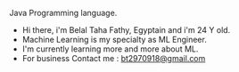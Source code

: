 Java Programming language.
- Hi there, i'm Belal Taha Fathy, Egyptain and i'm 24 Y old.
- Machine Learning is my specialty as ML Engineer.
- I'm currently learning more and more about ML.
- For business Contact me : bt2970918@gmail.com
